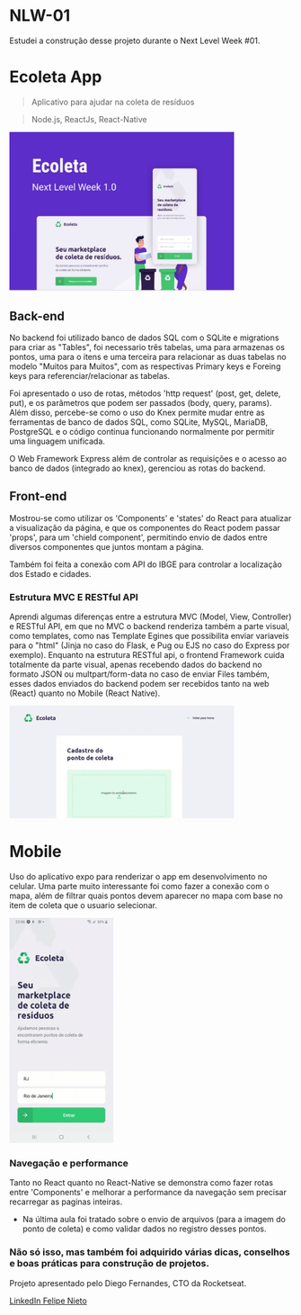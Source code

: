 # NLW-01
Estudei a construção desse projeto durante o Next Level Week #01.

# Ecoleta App
> Aplicativo para ajudar na coleta de resíduos

> Node.js, ReactJs, React-Native

 <img src="Screenshots_gifs/mainImage.png" width="400">

## Back-end

No backend foi utilizado banco de dados SQL com o SQLite e migrations para criar as "Tables", foi necessario três tabelas, 
uma para armazenas os pontos, uma para o itens e uma terceira para relacionar as duas tabelas no modelo "Muitos para Muitos",
com as respectivas Primary keys e Foreing keys para referenciar/relacionar as tabelas.

Foi apresentado o uso de rotas, métodos 'http request' (post, get, delete, put), e os parâmetros que podem ser passados (body, query, params).
Além disso, percebe-se como o uso do Knex permite mudar entre as ferramentas de banco de dados SQL, como SQLite, MySQL, MariaDB, PostgreSQL e o código continua funcionando normalmente por permitir uma linguagem unificada.

O Web Framework Express além de controlar as requisições e o acesso ao banco de dados (integrado ao knex), gerenciou as rotas do backend.

## Front-end
Mostrou-se como utilizar os 'Components' e 'states' do React para atualizar a visualização da página, e que os componentes do React podem passar 'props', para um 'chield component', permitindo envio de dados entre diversos componentes que juntos montam a página.

Também foi feita a conexão com API do IBGE para controlar a localização dos Estado e cidades.

### Estrutura MVC E RESTful API
Aprendi algumas diferenças entre a estrutura MVC (Model, View, Controller) e RESTful API, em que no MVC o backend renderiza também a parte visual, como templates, como nas Template Egines que possibilita enviar variaveis para o "html" (Jinja no caso do Flask, e Pug ou EJS no caso do Express por exemplo).
Enquanto na estrutura RESTful api, o frontend Framework cuida totalmente da parte visual, apenas recebendo dados do backend no formato JSON ou multpart/form-data no caso de enviar Files também, esses dados enviados do backend podem ser recebidos tanto na web (React) quanto no Mobile (React Native).

<img src="Screenshots_gifs/HomeGif.gif" width = "400">

# Mobile
Uso do aplicativo expo para renderizar o app em desenvolvimento no celular.
Uma parte muito interessante foi como fazer a conexão com o mapa, além de filtrar quais pontos devem aparecer no mapa com base no item de coleta que o usuario selecionar.

<img src="Screenshots_gifs/mobileGif.gif" height = "400">

### Navegação e performance
Tanto no React quanto no React-Native se demonstra como fazer rotas entre 'Components' e melhorar a performance da navegação sem precisar recarregar as paginas inteiras.

- Na última aula foi tratado sobre o envio de arquivos (para a imagem do ponto de coleta) e como validar dados no registro desses pontos.

### Não só isso, mas também foi adquirido várias dicas, conselhos e boas práticas para construção de projetos.
Projeto apresentado pelo Diego Fernandes, CTO da Rocketseat.

[LinkedIn Felipe Nieto](https://www.linkedin.com/in/felipe-antonio-nieto-curcio-9b865116a/)
